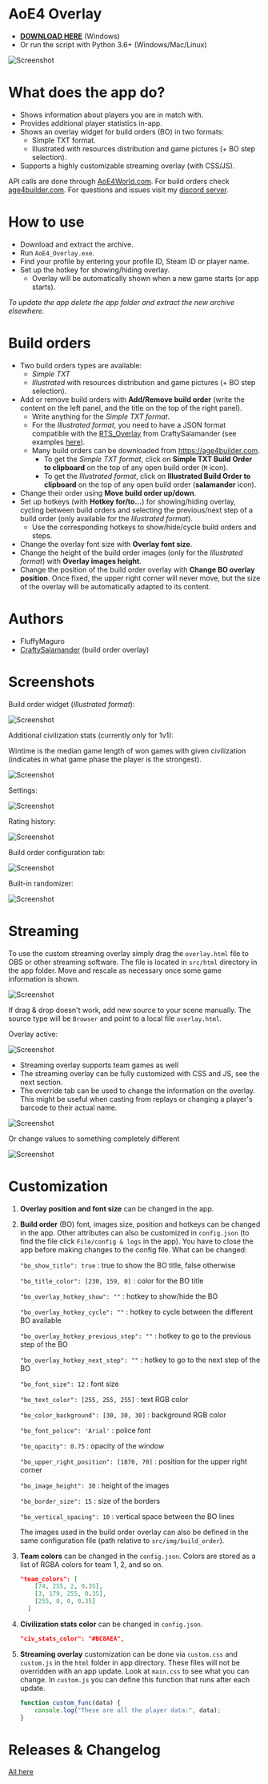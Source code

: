 # AoE4 Overlay
 
* **[DOWNLOAD HERE](https://github.com/FluffyMaguro/AoE4_Overlay/releases/download/1.4.0/AoE4_Overlay.zip)** (Windows)
* Or run the script with Python 3.6+ (Windows/Mac/Linux)

![Screenshot](https://i.imgur.com/eN2zJ3c.jpg)

# What does the app do?
* Shows information about players you are in match with.
* Provides additional player statistics in-app.
* Shows an overlay widget for build orders (BO) in two formats:
  * Simple TXT format.
  * Illustrated with resources distribution and game pictures (+ BO step selection).
* Supports a highly customizable streaming overlay (with CSS/JS).

API calls are done through [AoE4World.com](https://aoe4world.com/). For build orders check [age4builder.com](https://age4builder.com/). For questions and issues visit my [discord server](https://discord.gg/FtGdhqD).


# How to use

* Download and extract the archive.
* Run `AoE4_Overlay.exe`.
* Find your profile by entering your profile ID, Steam ID or player name.
* Set up the hotkey for showing/hiding overlay.
  * Overlay will be automatically shown when a new game starts (or app starts).

*To update the app delete the app folder and extract the new archive elsewhere.*
  
# Build orders
  * Two build orders types are available:
    * *Simple TXT*
    * *Illustrated* with resources distribution and game pictures (+ BO step selection).
  * Add or remove build orders with **Add/Remove build order** (write the content on the left panel, and the title on the top of the right panel).
    * Write anything for the *Simple TXT format*.
    * For the *Illustrated format*, you need to have a JSON format compatible with the [RTS_Overlay](https://github.com/CraftySalamander/RTS_Overlay) from CraftySalamander (see examples [here](https://github.com/CraftySalamander/RTS_Overlay/tree/master/build_orders/aoe4)).
    * Many build orders can be downloaded from https://age4builder.com.
      * To get the *Simple TXT format*, click on **Simple TXT Build Order to clipboard** on the top of any open build order (`M` icon).
      * To get the *Illustrated format*, click on **Illustrated Build Order to clipboard** on the top of any open build order (**salamander** icon).
  * Change their order using **Move build order up/down**.
  * Set up hotkeys (with **Hotkey for/to...**) for showing/hiding overlay, cycling between build orders and selecting the previous/next step of a build order (only available for the *Illustrated format*).
    * Use the corresponding hotkeys to show/hide/cycle build orders and steps.
  * Change the overlay font size with **Overlay font size**.
  * Change the height of the build order images (only for the *Illustrated format*) with **Overlay images height**.
  * Change the position of the build order overlay with **Change BO overlay position**. Once fixed, the upper right corner will never move, but the size of the overlay will be automatically adapted to its content.




# Authors
* FluffyMaguro
* [CraftySalamander](https://github.com/CraftySalamander) (build order overlay)


# Screenshots

Build order widget (*Illustrated format*):

![Screenshot](https://i.imgur.com/ET6KY5W.png)

Additional civilization stats (currently only for 1v1):

Wintime is the median game length of won games with given civilization (indicates in what game phase the player is the strongest).

![Screenshot](https://i.imgur.com/cpeq8ob.png)

Settings:

![Screenshot](https://i.imgur.com/hhH8R72.png)

<!-- Game history:

![Screenshot](https://i.imgur.com/L1V1wp2.png) -->

Rating history:

![Screenshot](https://i.imgur.com/QqojOJI.png)

<!-- Last 24 hours:

![Screenshot](https://i.imgur.com/8ODqTrw.png) -->

<!-- Various stats:

![Screenshot](https://i.imgur.com/aGXRnT2.png) -->

Build order configuration tab:

![Screenshot](https://i.imgur.com/xPKpaEz.png)

Built-in randomizer:

![Screenshot](https://i.imgur.com/tV4dMfi.png)

# Streaming
To use the custom streaming overlay simply drag the `overlay.html` file to OBS or other streaming software. The file is located in `src/html` directory in the app folder. Move and rescale as necessary once some game information is shown.

![Screenshot](https://i.imgur.com/BK9AC6h.png)

If drag & drop doesn't work, add new source to your scene manually. The source type will be `Browser` and point to a local file `overlay.html`.

Overlay active:

![Screenshot](https://i.imgur.com/gNbxJBY.png)

* Streaming overlay supports team games as well
* The streaming overlay can be fully customized with CSS and JS, see the next section.
* The override tab can be used to change the information on the overlay. This might be useful when casting from replays or changing a player's barcode to their actual name.

![Screenshot](https://i.imgur.com/f1OGmyz.png)

Or change values to something completely different

![Screenshot](https://i.imgur.com/02YsXdI.png)

# Customization

1. **Overlay position and font size** can be changed in the app.

2. **Build order** (BO) font, images size, position and hotkeys can be changed in the app. Other attributes can also be customized in `config.json` (to find the file click `File/config & logs` in the app). You have to close the app before making changes to the config file. What can be changed:

    `"bo_show_title": true` : true to show the BO title, false otherwise

    `"bo_title_color": [230, 159, 0]` : color for the BO title

    `"bo_overlay_hotkey_show": ""` : hotkey to show/hide the BO

    `"bo_overlay_hotkey_cycle": ""` : hotkey to cycle between the different BO available

    `"bo_overlay_hotkey_previous_step": ""` : hotkey to go to the previous step of the BO

    `"bo_overlay_hotkey_next_step": ""` : hotkey to go to the next step of the BO

    `"bo_font_size": 12` : font size

    `"bo_text_color": [255, 255, 255]` : text RGB color

    `"bo_color_background": [30, 30, 30]` : background RGB color

    `"bo_font_police": 'Arial'` : police font

    `"bo_opacity": 0.75` : opacity of the window

    `"bo_upper_right_position": [1870, 70]` : position for the upper right corner

    `"bo_image_height": 30` : height of the images

    `"bo_border_size": 15` : size of the borders

    `"bo_vertical_spacing": 10` : vertical space between the BO lines

    The images used in the build order overlay can also be defined in the same configuration file (path relative to `src/img/build_order`).



3. **Team colors** can be changed in the `config.json`. Colors are stored as a list of RGBA colors for team 1, 2, and so on.

    ```json
    "team_colors": [
        [74, 255, 2, 0.35],
        [3, 179, 255, 0.35],
        [255, 0, 0, 0.35]
      ]
    ```
    
4. **Civilization stats color** can be changed in `config.json`.
    ```json
    "civ_stats_color": "#BC8AEA",
    ```

5. **Streaming overlay** customization can be done via `custom.css` and `custom.js` in the `html` folder in app directory. These files will not be overridden with an app update. Look at `main.css` to see what you can change. In `custom.js` you can define this function that runs after each update.

    ```javascript
    function custom_func(data) {
        console.log("These are all the player data:", data);
    }
    ```

# Releases & Changelog

[All here](https://github.com/FluffyMaguro/AoE4_Overlay/releases)